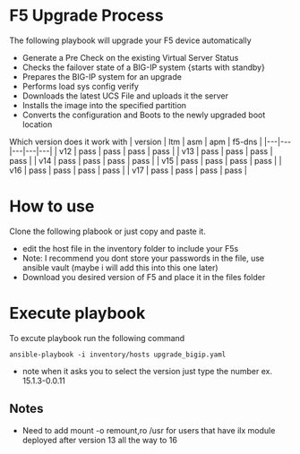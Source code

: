 # F5 Upgrade Process

The following playbook will upgrade your F5 device automatically 

* Generate a Pre Check on the existing Virtual Server Status
* Checks the failover state of a BIG-IP system {starts with standby}
* Prepares the BIG-IP system for an upgrade
* Performs load sys config verify
* Downloads the latest UCS File and uploads it the server
* Installs the image into the specified partition
* Converts the configuration and Boots to the newly upgraded boot location

Which version does it work with 
| version | ltm | asm | apm | f5-dns |
|---|---|---|---|---|
| v12 | pass | pass | pass | pass |
| v13 | pass | pass | pass | pass |
| v14 | pass | pass | pass | pass |
| v15 | pass | pass | pass | pass |
| v16 | pass | pass | pass | pass |
| v17 | pass | pass | pass | pass |


# How to use
Clone the following plabook or just copy and paste it.
* edit the host file in the inventory folder to include your F5s
* Note: I recommend you dont store your passwords in the file, use ansible vault (maybe i will add this into this one later)
* Download you desired version of F5 and place it in the files folder

# Execute playbook 

To excute playbook run the following command 
```
ansible-playbook -i inventory/hosts upgrade_bigip.yaml
```
* note when it asks you to select the version just type the number ex. 15.1.3-0.0.11


## Notes
* Need to add mount -o remount,ro /usr for users that have ilx module deployed after version 13 all the way to 16

